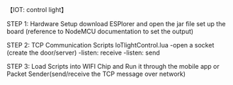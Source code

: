 【IOT: control light】

STEP 1: Hardware Setup
download ESPlorer and open the jar file
set up the board (reference to NodeMCU documentation to set the output)

STEP 2:  TCP Communication Scripts 
loTlightControl.lua
-open a socket (create the door/server)
-listen: receive
-listen: send

STEP 3: Load Scripts into WIFI Chip and Run it
through the mobile app or Packet Sender(send/receive the TCP message over network)